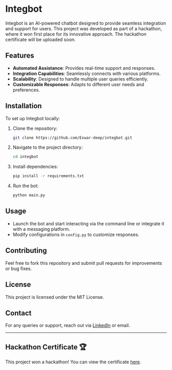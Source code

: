 # Integbot

Integbot is an AI-powered chatbot designed to provide seamless integration and support for users. This project was developed as part of a hackathon, where it won first place for its innovative approach. The hackathon certificate will be uploaded soon.

## Features

- **Automated Assistance**: Provides real-time support and responses.
- **Integration Capabilities**: Seamlessly connects with various platforms.
- **Scalability**: Designed to handle multiple user queries efficiently.
- **Customizable Responses**: Adapts to different user needs and preferences.

## Installation

To set up Integbot locally:

1. Clone the repository:
   ```bash
   git clone https://github.com/Eswar-deep/integbot.git
   ```
2. Navigate to the project directory:
   ```bash
   cd integbot
   ```
3. Install dependencies:
   ```bash
   pip install -r requirements.txt
   ```
4. Run the bot:
   ```bash
   python main.py
   ```

## Usage

- Launch the bot and start interacting via the command line or integrate it with a messaging platform.
- Modify configurations in `config.py` to customize responses.

## Contributing

Feel free to fork this repository and submit pull requests for improvements or bug fixes.

## License

This project is licensed under the MIT License.

## Contact

For any queries or support, reach out via [LinkedIn](https://www.linkedin.com/in/eswardeep) or email.

---

## Hackathon Certificate 🏆

This project won a hackathon! You can view the certificate [here](./certificate.pdf).

